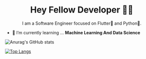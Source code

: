 <!-- ![Github stats](https://github-readme-stats.vercel.app/api?username=DamiFlutter) -->
<h1 align='center'>Hey Fellow Developer 👋🏾</h1>

<p align='center'>I am a Software Engineer focused on Flutter💙 and Python💛. </p>

- 🌱 I’m currently learning ... **Machine Learning And Data Science**


![Anurag's GitHub stats](https://github-readme-stats.vercel.app/api?username=DamiFlutter&hide=contribsshow_icons=true&theme=vue-dark&langs_count=8&layout=compact)

[![Top Langs](https://github-readme-stats.vercel.app/api/top-langs/?username=DamiFlutter&layout=compact)](https://github.com/anuraghazra/github-readme-stats)


